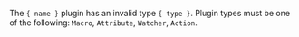 The `{ name }` plugin has an invalid type `{ type }`. Plugin types must be one of the following: `Macro`, `Attribute`, `Watcher`, `Action`.